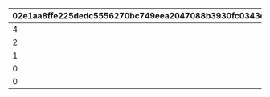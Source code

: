 |02e1aa8ffe225dedc5556270bc749eea2047088b3930fc0343d67ee70a80b0b8|33dee7e758ec00c7f1b7228e0e9292f90e09a22697b62eb1aeff76afeaf3ee62|3c6cbba058a8c8dd1ea411f7ac264c7a341bc282b9133923ebf60de654d8abd4|ac0b8752b634dbfabdc1829e82d9fbe28afe6dfd92f7d0a3815fc6856b8297a8|
| --- | --- | --- | --- |
|4|1|50|150|
|2|2|100|75|
|1|3|150|30|
|0|4|700|0|
|0|5|200|0|